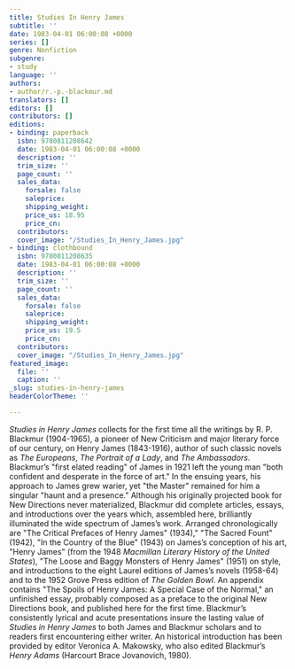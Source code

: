 ```yaml
---
title: Studies In Henry James
subtitle: ''
date: 1983-04-01 06:00:08 +0000
series: []
genre: Nonfiction
subgenre:
- study
language: ''
authors:
- author/r.-p.-blackmur.md
translators: []
editors: []
contributors: []
editions:
- binding: paperback
  isbn: 9780811208642
  date: 1983-04-01 06:00:08 +0000
  description: ''
  trim_size: ''
  page_count: ''
  sales_data:
    forsale: false
    saleprice: 
    shipping_weight: 
    price_us: 18.95
    price_cn: 
  contributors: 
  cover_image: "/Studies_In_Henry_James.jpg"
- binding: clothbound
  isbn: 9780811208635
  date: 1983-04-01 06:00:08 +0000
  description: ''
  trim_size: ''
  page_count: ''
  sales_data:
    forsale: false
    saleprice: 
    shipping_weight: 
    price_us: 19.5
    price_cn: 
  contributors: 
  cover_image: "/Studies_In_Henry_James.jpg"
featured_image:
  file: ''
  caption: ''
_slug: studies-in-henry-james
headerColorTheme: ''

---
```

_Studies in Henry James_ collects for the first time all the writings by R. P. Blackmur (1904-1965), a pioneer of New Criticism and major literary force of our century, on Henry James (1843-1916), author of such classic novels as _The Europeans_, _The Portrait of a Lady_, and _The Ambassadors_. Blackmur’s "first elated reading" of James in 1921 left the young man "both confident and desperate in the force of art." In the ensuing years, his approach to James grew warier, yet "the Master" remained for him a singular "haunt and a presence." Although his originally projected book for New Directions never materialized, Blackmur did complete articles, essays, and introductions over the years which, assembled here, brilliantly illuminated the wide spectrum of James’s work. Arranged chronologically are "The Critical Prefaces of Henry James" (1934)," "The Sacred Fount" (1942), "In the Country of the Blue" (1943) on James’s conception of his art, "Henry James" (from the 1948 _Macmillan Literary History of the United States_), "The Loose and Baggy Monsters of Henry James" (1951) on style, and introductions to the eight Laurel editions of James’s novels (1958-64) and to the 1952 Grove Press edition of _The Golden Bowl_. An appendix contains "The Spoils of Henry James: A Special Case of the Normal," an unfinished essay, probably composed as a preface to the original New Directions book, and published here for the first time. Blackmur’s consistently lyrical and acute presentations insure the lasting value of _Studies in Henry James_ to both James and Blackmur scholars and to readers first encountering either writer. An historical introduction has been provided by editor Veronica A. Makowsky, who also edited Blackmur’s _Henry Adams_ (Harcourt Brace Jovanovich, 1980).

